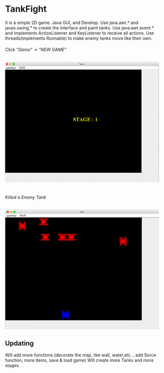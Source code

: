 # TankFight
It is a simple 2D game.
Java GUI, and Develop.
Use java.awt.* and javax.swing.* to create the interface and paint tanks.
Use java.awt.event.* and implements ActionListener and KeyListener to receive all actions.
Use threads(implements Runnable) to make enemy tanks move like their own.
<h6>Click "Game" -> "NEW GAME"</h6>
<p>
  <img src = "https://github.com/jackalQi/images/blob/master/1.gif">
  </p>
<h6> Killed a Enemy Tank</h6>
<p>
  <img src = "https://github.com/jackalQi/images/blob/master/2.gif">
  </p>
<h2> Updating</h2>
Will add more functions.(decorate the map, like wall, water,etc. , add Sorce function, more items, save & load game)
Will create more Tanks and more stages.
